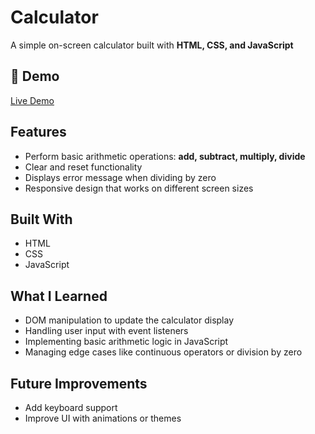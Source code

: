 # Calculator

A simple on-screen calculator built with **HTML, CSS, and JavaScript**

## 🚀 Demo
[Live Demo](https://sanjeet2610.github.io/Calculator/) 

## Features
- Perform basic arithmetic operations: **add, subtract, multiply, divide**
- Clear and reset functionality
- Displays error message when dividing by zero
- Responsive design that works on different screen sizes

## Built With
- HTML  
- CSS  
- JavaScript  

## What I Learned
- DOM manipulation to update the calculator display
- Handling user input with event listeners
- Implementing basic arithmetic logic in JavaScript
- Managing edge cases like continuous operators or division by zero

## Future Improvements
- Add keyboard support  
- Improve UI with animations or themes 

